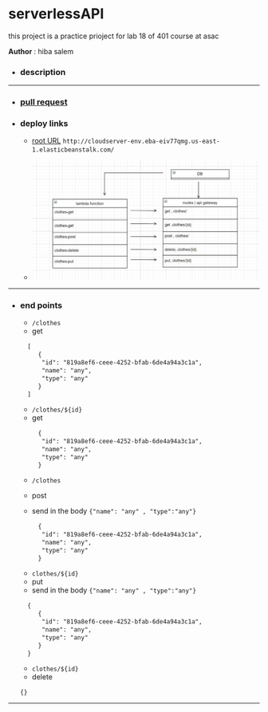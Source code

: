 # serverlessAPI

this project is a practice prioject for lab 18 of 401 course at asac

**Author** : hiba salem

- ### description

---

- ### [pull request](https://github.com/hibasalem/serverlessAPI/pull/1)

- ### deploy links

  - [root URL](http://cloudserver-env.eba-eiv77qmg.us-east-1.elasticbeanstalk.com/)
    `http://cloudserver-env.eba-eiv77qmg.us-east-1.elasticbeanstalk.com/`

  - ![NML](./lab18.jpg)

---

- ### end points

  - `/clothes`
  - get

  ```
    [
       {
        "id": "819a8ef6-ceee-4252-bfab-6de4a94a3c1a",
        "name": "any",
        "type": "any"
       }
    ]

  ```

  - `/clothes/${id}`
  - get

  ```
       {
        "id": "819a8ef6-ceee-4252-bfab-6de4a94a3c1a",
        "name": "any",
        "type": "any"
       }

  ```

  - `/clothes`
  - post

  - send in the body `{"name": "any" , "type":"any"}`

  ```
       {
        "id": "819a8ef6-ceee-4252-bfab-6de4a94a3c1a",
        "name": "any",
        "type": "any"
       }

  ```

  - `clothes/${id}`
  - put
  - send in the body `{"name": "any" , "type":"any"}`

  ```
    {
       {
        "id": "819a8ef6-ceee-4252-bfab-6de4a94a3c1a",
        "name": "any",
        "type": "any"
       }
    }

  ```

  - `clothes/${id}`
  - delete

  ```
  {}

  ```

---
